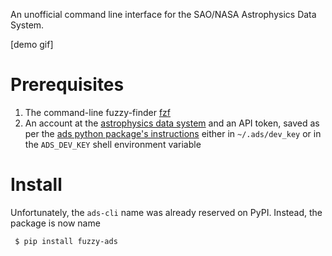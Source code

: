 An unofficial command line interface for the SAO/NASA Astrophysics Data System.

[demo gif]

# Prerequisites

1. The command-line fuzzy-finder [fzf](https://github.com/junegunn/fzf)
2. An account at the [astrophysics data system](https://ui.adsabs.harvard.edu/) and an API token, saved as per the [ads python package's instructions](https://ads.readthedocs.io/en/latest/#getting-started) either in `~/.ads/dev_key` or in the `ADS_DEV_KEY` shell environment variable

# Install

Unfortunately, the `ads-cli` name was already reserved on PyPI. Instead, the package is now name

     $ pip install fuzzy-ads
